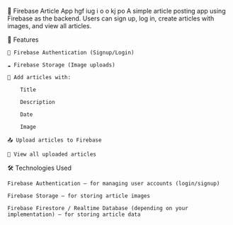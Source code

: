 📱 Firebase Article App
hgf iug i o o  kj po
A simple article posting app using Firebase as the backend. Users can sign up, log in, create articles with images, and view all articles.


🚀 Features

    🔐 Firebase Authentication (Signup/Login)

    ☁️ Firebase Storage (Image uploads)

    📝 Add articles with:

        Title

        Description

        Date

        Image

    📤 Upload articles to Firebase

    👀 View all uploaded articles

🛠️ Technologies Used

    Firebase Authentication – for managing user accounts (login/signup)

    Firebase Storage – for storing article images

    Firebase Firestore / Realtime Database (depending on your implementation) – for storing article data

